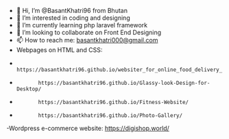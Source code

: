 - 👋 Hi, I’m @BasantKhatri96 from Bhutan
- 👀 I’m interested in coding and designing
- 🌱 I’m currently learning php laravel framework
- 💞️ I’m looking to collaborate on Front End Designing 
- 📫 How to reach me: basantkhatri000@gmail.com
- Webpages on HTML and CSS:
-            https://basantkhatri96.github.io/websiter_for_online_food_delivery_app/
-            https://basantkhatri96.github.io/Glassy-look-Design-for-Desktop/
-            https://basantkhatri96.github.io/Fitness-Website/
-            https://basantkhatri96.github.io/Photo-Gallery/
-Wordpress e-commerce website:
            https://digishop.world/


